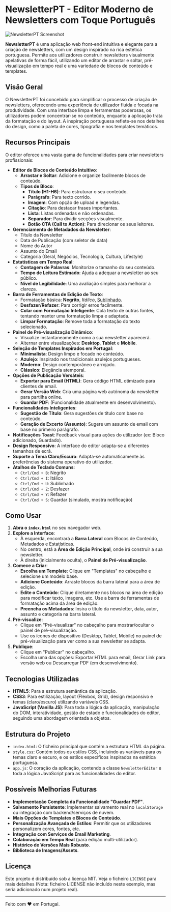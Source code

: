 # NewsletterPT - Editor Moderno de Newsletters com Toque Português

![NewsletterPT Screenshot](https://via.placeholder.com/800x400.png?text=NewsletterPT+Interface)

**NewsletterPT** é uma aplicação web front-end intuitiva e elegante para a criação de newsletters, com um design inspirado na rica estética portuguesa. Permite aos utilizadores construir newsletters visualmente apelativas de forma fácil, utilizando um editor de arrastar e soltar, pré-visualização em tempo real e uma variedade de blocos de conteúdo e templates.

## Visão Geral

O NewsletterPT foi concebido para simplificar o processo de criação de newsletters, oferecendo uma experiência de utilizador fluida e focada na produtividade. Com uma interface limpa e ferramentas poderosas, os utilizadores podem concentrar-se no conteúdo, enquanto a aplicação trata da formatação e do layout. A inspiração portuguesa reflete-se nos detalhes do design, como a paleta de cores, tipografia e nos templates temáticos.

## Recursos Principais

O editor oferece uma vasta gama de funcionalidades para criar newsletters profissionais:

*   **Editor de Blocos de Conteúdo Intuitivo**:
    *   **Arrastar e Soltar**: Adicione e organize facilmente blocos de conteúdo.
    *   **Tipos de Bloco**:
        *   **Título (H1-H6)**: Para estruturar o seu conteúdo.
        *   **Parágrafo**: Para texto corrido.
        *   **Imagem**: Com opção de upload e legendas.
        *   **Citação**: Para destacar frases importantes.
        *   **Lista**: Listas ordenadas e não ordenadas.
        *   **Separador**: Para dividir secções visualmente.
        *   **Botão CTA (Call to Action)**: Para direcionar os seus leitores.
*   **Gerenciamento de Metadados da Newsletter**:
    *   Título da Newsletter
    *   Data de Publicação (com seletor de data)
    *   Nome do Autor
    *   Assunto do Email
    *   Categoria (Geral, Negócios, Tecnologia, Cultura, Lifestyle)
*   **Estatísticas em Tempo Real**:
    *   **Contagem de Palavras**: Monitorize o tamanho do seu conteúdo.
    *   **Tempo de Leitura Estimado**: Ajuda a adequar a newsletter ao seu público.
    *   **Nível de Legibilidade**: Uma avaliação simples para melhorar a clareza.
*   **Barra de Ferramentas de Edição de Texto**:
    *   Formatação básica: **Negrito**, *Itálico*, <u>Sublinhado</u>.
    *   **Desfazer/Refazer**: Para corrigir erros facilmente.
    *   **Colar com Formatação Inteligente**: Cola texto de outras fontes, tentando manter uma formatação limpa e adaptada.
    *   **Limpar Formatação**: Remove toda a formatação do texto selecionado.
*   **Painel de Pré-visualização Dinâmico**:
    *   Visualize instantaneamente como a sua newsletter aparecerá.
    *   Alternar entre visualizações: **Desktop**, **Tablet** e **Mobile**.
*   **Seleção de Templates Inspirados em Portugal**:
    *   **Minimalista**: Design limpo e focado no conteúdo.
    *   **Azulejo**: Inspirado nos tradicionais azulejos portugueses.
    *   **Moderno**: Design contemporâneo e arrojado.
    *   **Clássico**: Elegância atemporal.
*   **Opções de Publicação Versáteis**:
    *   **Exportar para Email (HTML)**: Gera código HTML otimizado para clientes de email.
    *   **Gerar Versão Web**: Cria uma página web autónoma da newsletter para partilha online.
    *   **Guardar PDF**: (Funcionalidade atualmente em desenvolvimento).
*   **Funcionalidades Inteligentes**:
    *   **Sugestão de Título**: Gera sugestões de título com base no conteúdo.
    *   **Geração de Excerto (Assunto)**: Sugere um assunto de email com base no primeiro parágrafo.
*   **Notificações Toast**: Feedback visual para ações do utilizador (ex: Bloco adicionado, Guardado).
*   **Design Responsivo**: A interface do editor adapta-se a diferentes tamanhos de ecrã.
*   **Suporte a Tema Claro/Escuro**: Adapta-se automaticamente às preferências do sistema operativo do utilizador.
*   **Atalhos de Teclado Comuns**:
    *   `Ctrl/Cmd + B`: Negrito
    *   `Ctrl/Cmd + I`: Itálico
    *   `Ctrl/Cmd + U`: Sublinhado
    *   `Ctrl/Cmd + Z`: Desfazer
    *   `Ctrl/Cmd + Y`: Refazer
    *   `Ctrl/Cmd + S`: Guardar (simulado, mostra notificação)

## Como Usar

1.  **Abra o `index.html`** no seu navegador web.
2.  **Explore a Interface**:
    *   À esquerda, encontrará a **Barra Lateral** com Blocos de Conteúdo, Metadados e Estatísticas.
    *   No centro, está a **Área de Edição Principal**, onde irá construir a sua newsletter.
    *   À direita (inicialmente oculta), o **Painel de Pré-visualização**.
3.  **Comece a Criar**:
    *   **Escolha um Template**: Clique em "Templates" no cabeçalho e selecione um modelo base.
    *   **Adicione Conteúdo**: Arraste blocos da barra lateral para a área de edição.
    *   **Edite o Conteúdo**: Clique diretamente nos blocos na área de edição para modificar texto, imagens, etc. Use a barra de ferramentas de formatação acima da área de edição.
    *   **Preencha os Metadados**: Insira o título da newsletter, data, autor, assunto e categoria na barra lateral.
4.  **Pré-visualize**:
    *   Clique em "Pré-visualizar" no cabeçalho para mostrar/ocultar o painel de pré-visualização.
    *   Use os ícones de dispositivo (Desktop, Tablet, Mobile) no painel de pré-visualização para ver como a sua newsletter se adapta.
5.  **Publique**:
    *   Clique em "Publicar" no cabeçalho.
    *   Escolha uma das opções: Exportar HTML para email, Gerar Link para versão web ou Descarregar PDF (em desenvolvimento).

## Tecnologias Utilizadas

*   **HTML5**: Para a estrutura semântica da aplicação.
*   **CSS3**: Para estilização, layout (Flexbox, Grid), design responsivo e temas (claro/escuro) utilizando variáveis CSS.
*   **JavaScript (Vanilla JS)**: Para toda a lógica da aplicação, manipulação do DOM, interatividade, gestão de estado e funcionalidades do editor, seguindo uma abordagem orientada a objetos.

## Estrutura do Projeto

*   `index.html`: O ficheiro principal que contém a estrutura HTML da página.
*   `style.css`: Contém todos os estilos CSS, incluindo as variáveis para os temas claro e escuro, e os estilos específicos inspirados na estética portuguesa.
*   `app.js`: O coração da aplicação, contendo a classe `NewsletterEditor` e toda a lógica JavaScript para as funcionalidades do editor.

## Possíveis Melhorias Futuras

*   **Implementação Completa da Funcionalidade "Guardar PDF"**.
*   **Salvamento Persistente**: Implementar salvamento real no `localStorage` ou integração com backend/serviços de nuvem.
*   **Mais Opções de Templates e Blocos de Conteúdo**.
*   **Personalização Avançada de Estilos**: Permitir que os utilizadores personalizem cores, fontes, etc.
*   **Integração com Serviços de Email Marketing**.
*   **Colaboração em Tempo Real** (para edição multi-utilizador).
*   **Histórico de Versões Mais Robusto**.
*   **Biblioteca de Imagens/Assets**.

## Licença

Este projeto é distribuído sob a licença MIT. Veja o ficheiro `LICENSE` para mais detalhes (Nota: ficheiro LICENSE não incluído neste exemplo, mas seria adicionado num projeto real).

---

Feito com ❤️ em Portugal.
